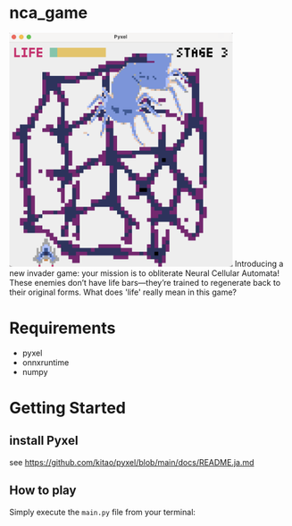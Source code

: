 # nca_game
<img src="scr.png" alt="Game Screenshot" width="400">
Introducing a new invader game: your mission is to obliterate Neural Cellular Automata! These enemies don’t have life bars—they’re trained to regenerate back to their original forms. What does 'life' really mean in this game?

# Requirements
- pyxel 
- onnxruntime 
- numpy 

# Getting Started

## install Pyxel
see https://github.com/kitao/pyxel/blob/main/docs/README.ja.md

## How to play
Simply execute the `main.py` file from your terminal: